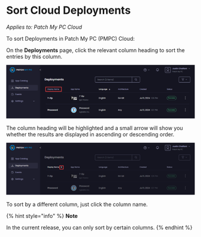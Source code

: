 # Sort Cloud Deployments

_Applies to: Patch My PC Cloud_

To sort Deployments in Patch My PC (PMPC) Cloud:

On the **Deployments** page, click the relevant column heading to sort the entries by this column.

![Sorting deployments by clicking the relevant column heading.](/_images/image-(630).png "Sorting deployments by clicking the relevant column heading.")

The column heading will be highlighted and a small arrow will show you whether the results are displayed in ascending or descending order.

![Arrow showing the sort order](/_images/image-(631).png "Arrow showing the sort order")

To sort by a different column, just click the column name.

{% hint style="info" %}
**Note**

In the current release, you can only sort by certain columns.
{% endhint %}

